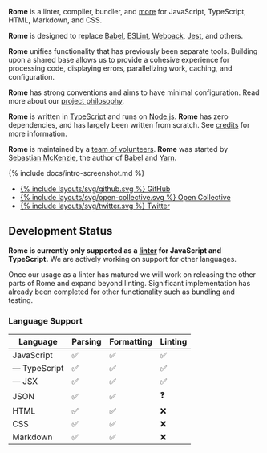 **Rome** is a linter, compiler, bundler, and [more](#development-status) for JavaScript, TypeScript, HTML, Markdown, and CSS.

**Rome** is designed to replace [Babel](https://babeljs.io/), [ESLint](https://eslint.org/), [Webpack](https://webpack.js.org/), [Jest](https://jestjs.io/), and others.

**Rome** unifies functionality that has previously been separate tools. Building upon a shared base allows us to provide a cohesive experience for processing code, displaying errors, parallelizing work, caching, and configuration.

**Rome** has strong conventions and aims to have minimal configuration. Read more about our [project philosophy](/about#philosophy).

**Rome** is written in [TypeScript](https://www.typescriptlang.org/) and runs on [Node.js](https://nodejs.org/en/). **Rome** has zero dependencies, and has largely been written from scratch. See [credits](/credits) for more information.

**Rome** is maintained by a [team of volunteers](/about#eam). **Rome** was started by [Sebastian McKenzie](https://twitter.com/sebmck), the author of [Babel](https://babeljs.io/) and [Yarn](https://yarnpkg.com/).

{% include docs/intro-screenshot.md %}

<ul class="home-actions">
	<li>
		<a href="https://github.com/romefrontend/rome">
			{% include layouts/svg/github.svg %} GitHub
		</a>
	</li>
	<li>
		<a href="https://opencollective.com/romefrontend">
			{% include layouts/svg/open-collective.svg %} Open Collective
		</a>
	</li>
	<li>
		<a href="https://twitter.com/romefrontend">
			{% include layouts/svg/twitter.svg %} Twitter
		</a>
	</li>
</ul>


## Development Status

**Rome is currently only supported as a [linter](#linting) for JavaScript and TypeScript.** We are actively working on support for other languages.

Once our usage as a linter has matured we will work on releasing the other parts of Rome and expand beyond linting. Significant implementation has already been completed for other functionality such as bundling and testing.

### Language Support

| Language     | Parsing | Formatting | Linting |
| ------------ | ------- | ---------- | ------- |
| JavaScript   | ✅        | ✅           | ✅        |
| &mdash; TypeScript | ✅        | ✅           | ✅        |
| &mdash; JSX        | ✅        | ✅           | ✅        |
| JSON       | ✅        | ✅           | ❓        |
| HTML         | ✅        | ✅          | ❌        |
| CSS          | ✅        | ✅           | ❌        |
| Markdown     | ✅        | ✅           | ❌        |
